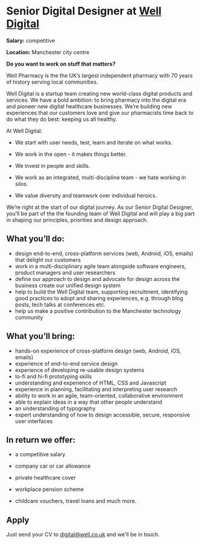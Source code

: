 # Senior Digital Designer at [Well Digital](https://digital.well.co.uk)

**Salary:** competitive 

**Location:** Manchester city centre

**Do you want to work on stuff that matters?** 

Well Pharmacy is the the UK’s largest independent pharmacy with 70 years of history serving local communities. 

Well Digital is a startup team creating new world-class digital products and services. We have a bold ambition: to bring pharmacy into the digital era and pioneer new digital healthcare businesses. We’re building new experiences that our customers love and give our pharmacists time back to do what they do best: keeping us all healthy. 

At Well Digital:

- We start with user needs, test, learn and iterate on what works.

- We work in the open - it makes things better.  
- We invest in people and skills. 
- We work as an integrated, multi-discipline team - we hate working in silos.  
- We value diversity and teamwork over individual heroics.

We’re right at the start of our digital journey. As our Senior Digital Designer, you’ll be part of the the founding team of Well Digital and will play a big part in shaping our principles, priorities and design approach.  

## What you’ll do: 

- design end-to-end, cross-platform services (web, Android, iOS, emails) that delight our customers 
- work in a multi-disciplinary agile team alongside software engineers, product managers and user researchers
- define our approach to design and advocate for design across the business 
  create our unified design system
- help to build the Well Digital team, supporting recruitment, identifying good practices to adopt and sharing experiences, e.g. through blog posts, tech talks at conferences etc. 
- help us make a positive contribution to the Manchester technology community 

## What you’ll bring: 

- hands-on experience of cross-platform design (web, Android, iOS, emails)
- experience of end-to-end service design
- experience of developing re-usable design systems 
- lo-fi and hi-fi prototyping skills
- understanding and experience of HTML, CSS and Javascript
- experience in planning, facilitating and interpreting user research
- ability to work in an agile, team-oriented, collaborative environment
- able to explain ideas in a way that other people understand
- an understanding of typography
- expert understanding of how to design accessible, secure, responsive user interfaces

## In return we offer:

- a competitive salary 

- company car or car allowance
- private healthcare cover
- workplace pension scheme
- childcare vouchers, travel loans and much more.

## Apply

Just send your CV to digital@well.co.uk and we'll be in touch. 